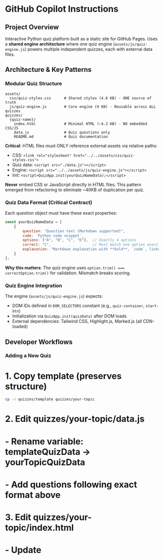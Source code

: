# GitHub Copilot Instructions

## Project Overview
Interactive Python quiz platform built as a static site for GitHub Pages. Uses a **shared engine architecture** where one quiz engine (`assets/js/quiz-engine.js`) powers multiple independent quizzes, each with external data files.

## Architecture & Key Patterns

### Modular Quiz Structure
```
assets/
  css/quiz-styles.css      # Shared styles (4.6 KB) - ONE source of truth
  js/quiz-engine.js        # Core engine (9 KB) - Reusable across ALL quizzes
quizzes/
  {quiz-name}/
    index.html             # Minimal HTML (~4.3 KB) - NO embedded CSS/JS
    data.js                # Quiz questions only
    README.md              # Quiz documentation
```

**Critical**: HTML files must ONLY reference external assets via relative paths:
- CSS: `<link rel="stylesheet" href="../../assets/css/quiz-styles.css">`
- Quiz data: `<script src="./data.js"></script>`
- Engine: `<script src="../../assets/js/quiz-engine.js"></script>`
- Init: `<script>QuizApp.init(yourQuizNameData);</script>`

**Never** embed CSS or JavaScript directly in HTML files. This pattern emerged from refactoring to eliminate ~40KB of duplication per quiz.

### Quiz Data Format (Critical Contract)
Each question object must have these exact properties:
```javascript
const yourQuizNameData = [
    {
        question: "Question text (Markdown supported)",
        code: `Python code snippet`,
        options: ["A", "B", "C", "D"],  // Exactly 4 options
        correct: "C",                   // Must match one option exactly (string comparison)
        explanation: "Markdown explanation with **bold**, `code`, links"
    }
];
```

**Why this matters**: The quiz engine uses `option.trim() === correctOption.trim()` for validation. Mismatch breaks scoring.

### Quiz Engine Integration
The engine (`assets/js/quiz-engine.js`) expects:
- DOM IDs defined in `DOM_SELECTORS` constant (e.g., `quiz-container`, `start-btn`)
- Initialization via `QuizApp.init(quizData)` after DOM loads
- External dependencies: Tailwind CSS, Highlight.js, Marked.js (all CDN-loaded)

## Developer Workflows

### Adding a New Quiz
# 1. Copy template (preserves structure)
```bash
cp -r quizzes/template quizzes/your-topic
```

# 2. Edit quizzes/your-topic/data.js
#    - Rename variable: templateQuizData -> yourTopicQuizData
#    - Add questions following exact format above

# 3. Edit quizzes/your-topic/index.html
#    - Update <title> and <h1>
#    - Change init call: QuizApp.init(yourTopicQuizData)

# 4. Add card to index.html (root)
#    Copy existing quiz card, update title/description/link

# 5. Validate (CRITICAL before committing)

```bash
python validation/validate_your_quiz.py  # Create if needed
```

### File Size Verification (Anti-Corruption Check)
After creating/editing quiz HTML files:
```bash
ls -lh quizzes/*/index.html
# All should be ~4.3 KB. If 40+ KB, file is corrupted (embedded code detected)
```

**Historical note**: Initial refactoring had file corruption issues (45KB files with duplicate HTML tags). Always verify size.

### Testing Workflow
```bash
# Open quiz in browser (static files, no build needed)
# For VS Code dev container:
$BROWSER quizzes/your-quiz/index.html

# Validation scripts (run before committing quiz data)
python validation/validate_physics_chemistry.py
```

## Coding Conventions

### JavaScript (Quiz Engine & Data)
- **No semicolons** (codebase uses ASI)
- **Template literals** for multi-line strings (code blocks in questions)
- **Const** for all quiz data arrays
- **JSDoc comments** for functions in engine
- **DOM caching**: Store element references in `state.dom` object to avoid repeated queries

### CSS (Shared Styles)
- **Tailwind classes** for layout (CDN-loaded, no build)
- **Custom CSS** in `quiz-styles.css` for:
  - `.option-card` - Quiz answer buttons with Atom One Dark theme
  - `.feedback-correct/.feedback-incorrect` - Animation classes
  - `.code-block` - Fira Code font for code display
- **BEM-style naming** for custom classes (e.g., `google-bg`, `google-shadow`)

### Python (Validation Scripts)
- **Type hints required** (PEP 484) - matches quiz code style
- **Explicit imports** from `typing` module
- Place in `validation/` directory
- Name as `validate_{quiz_name}.py`

### HTML Structure
- **Spanish language** (`lang="es"`) - all UI text in Spanish
- **Responsive**: Mobile-first with Tailwind `md:` breakpoints
- **Accessibility**: Semantic HTML, proper button roles
- **Three-screen flow**: start-screen → question-screen → result-screen (toggled via `.hidden` class)

## External Dependencies (All CDN, No npm)
- **Tailwind CSS**: https://cdn.tailwindcss.com
- **Highlight.js** (v11.9.0): Python syntax highlighting with Atom One Dark theme
- **Marked.js**: Markdown parsing for questions/explanations
- **Fira Code font**: Monospace font for code blocks
- **Google Fonts**: Montserrat (primary font)

**Important**: Never add package.json or build tools. This is a static site designed for GitHub Pages zero-config deployment.

## Project-Specific Quirks

### Why Two Validation Directories?
Root has legacy `validate_*.py` files; canonical location is `validation/` folder. Use `validation/` for new scripts.

### Markdown in Quiz Data
Questions and explanations support full Markdown (via Marked.js):
- Links: `[text](url)`
- Code: `` `inline code` ``
- Bold: `**text**`
- Lists: `* item` or `1. item`

Rendered HTML is injected with `innerHTML` after `marked.parse()`.

### Code Block Rendering
All option cards are treated as code blocks (even single-letter answers) for visual consistency:
```javascript
button.innerHTML = `<pre><code class="language-python">${escapedCode}</code></pre>`;
hljs.highlightElement(button.querySelector('code'));
```

This design decision creates uniform styling and prevents layout shifts.

### Question Shuffling
Engine shuffles both:
1. Question order: `[...quizData].sort(() => Math.random() - 0.5)`
2. Option order per question: Ensures answers aren't always in same position

## Common Pitfall Prevention

### ❌ Don't Create Quizzes From Scratch
**Wrong**: Creating new HTML file manually → leads to missing DOM IDs, wrong paths, bloat

**Right**: Copy `quizzes/template/` → preserves required structure

### ❌ Don't Embed Code in HTML
**Wrong**: `<style>...</style>` or `<script>const quizData = [...]</script>` in HTML

**Right**: External references only (`<link>`, `<script src="">`)

### ❌ Don't Mismatch Variable Names
HTML init must match data.js export:
```javascript
// data.js
const algorithmsQuizData = [...];

// index.html
QuizApp.init(algorithmsQuizData);  // Names must match exactly
```

### ❌ Don't Skip Validation
Always test quiz logic with Python validation scripts before adding questions. Incorrect answers confuse learners.

## File Organization Philosophy

This project follows **separation of concerns by file type** rather than by feature:
- **Shared code** (engine, styles) → `assets/`
- **Quiz modules** (data, HTML, docs) → `quizzes/{name}/`
- **Tooling** (validation) → `validation/`

**Why not component-based folders?** GitHub Pages simplicity. No build step = straightforward deployment.

## Integration Points

### Root Index ↔ Quiz Pages
`index.html` (root) displays quiz cards with links to `quizzes/{name}/` directories. Each quiz is fully self-contained (can be accessed directly).

### Quiz HTML ↔ Engine
Quiz pages load engine via script tag, then call `QuizApp.init(data)`. Engine handles all:
- State management
- DOM manipulation
- Event handling
- Scoring
- Navigation

### Quiz Data ↔ Validation
Validation scripts import/copy functions from quiz code to verify correctness before publishing. Not automated in CI (manual verification workflow).
